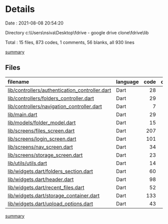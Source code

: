 # Details

Date : 2021-08-08 20:54:20

Directory c:\Users\nsiva\Desktop\fdrive - google drive clone\fdrive\lib

Total : 15 files,  873 codes, 1 comments, 56 blanks, all 930 lines

[summary](results.md)

## Files
| filename | language | code | comment | blank | total |
| :--- | :--- | ---: | ---: | ---: | ---: |
| [lib/controllers/authentication_controller.dart](/lib/controllers/authentication_controller.dart) | Dart | 28 | 0 | 5 | 33 |
| [lib/controllers/folders_controller.dart](/lib/controllers/folders_controller.dart) | Dart | 29 | 0 | 3 | 32 |
| [lib/controllers/navigation_controller.dart](/lib/controllers/navigation_controller.dart) | Dart | 7 | 0 | 3 | 10 |
| [lib/main.dart](/lib/main.dart) | Dart | 29 | 1 | 6 | 36 |
| [lib/models/folder_model.dart](/lib/models/folder_model.dart) | Dart | 15 | 0 | 4 | 19 |
| [lib/screens/files_screen.dart](/lib/screens/files_screen.dart) | Dart | 207 | 0 | 9 | 216 |
| [lib/screens/login_screen.dart](/lib/screens/login_screen.dart) | Dart | 101 | 0 | 2 | 103 |
| [lib/screens/nav_screen.dart](/lib/screens/nav_screen.dart) | Dart | 34 | 0 | 3 | 37 |
| [lib/screens/storage_screen.dart](/lib/screens/storage_screen.dart) | Dart | 23 | 0 | 2 | 25 |
| [lib/utils/utils.dart](/lib/utils/utils.dart) | Dart | 14 | 0 | 6 | 20 |
| [lib/widgets.dart/folders_section.dart](/lib/widgets.dart/folders_section.dart) | Dart | 60 | 0 | 2 | 62 |
| [lib/widgets.dart/header.dart](/lib/widgets.dart/header.dart) | Dart | 98 | 0 | 4 | 102 |
| [lib/widgets.dart/recent_files.dart](/lib/widgets.dart/recent_files.dart) | Dart | 52 | 0 | 2 | 54 |
| [lib/widgets.dart/storage_container.dart](/lib/widgets.dart/storage_container.dart) | Dart | 133 | 0 | 2 | 135 |
| [lib/widgets.dart/upload_options.dart](/lib/widgets.dart/upload_options.dart) | Dart | 43 | 0 | 3 | 46 |

[summary](results.md)